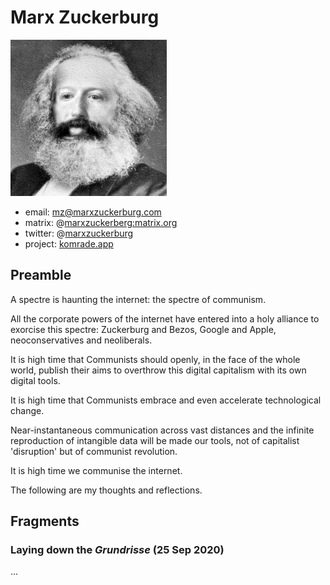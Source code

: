 # Marx Zuckerburg

![](assets/mz250.jpg)

* email: [mz@marxzuckerburg.com](mailto:mz@marxzuckerburg.com)
* matrix: @[marxzuckerberg:matrix.org](https://matrix.to/#/@marxzuckerberg:matrix.org)
* twitter: @[marxzuckerburg](https://twitter.com/marxzuckerburg)
* project: [komrade.app](https://komrade.app)
  

## Preamble

A spectre is haunting the internet: the spectre of communism.

All the corporate powers of the internet have entered into a holy alliance to exorcise this spectre: Zuckerburg and Bezos, Google and Apple, neoconservatives and neoliberals.

It is high time that Communists should openly, in the face of the whole world, publish their aims to overthrow this digital capitalism with its own digital tools.

It is high time that Communists embrace and even accelerate technological change.

Near-instantaneous communication across vast distances and the infinite reproduction of intangible data will be made our tools, not of capitalist 'disruption' but of communist revolution.

It is high time we communise the internet.

The following are my thoughts and reflections.

## Fragments

### Laying down the *Grundrisse* (25 Sep 2020)

...